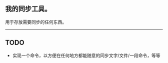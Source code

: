 ## 我的同步工具。

用于存放需要同步的任何东西。

-------------------------------------------------------------------------

## TODO

  * 实现一个命令，以方便在任何地方都能随意的同步文字/文件/一段命令，等等
